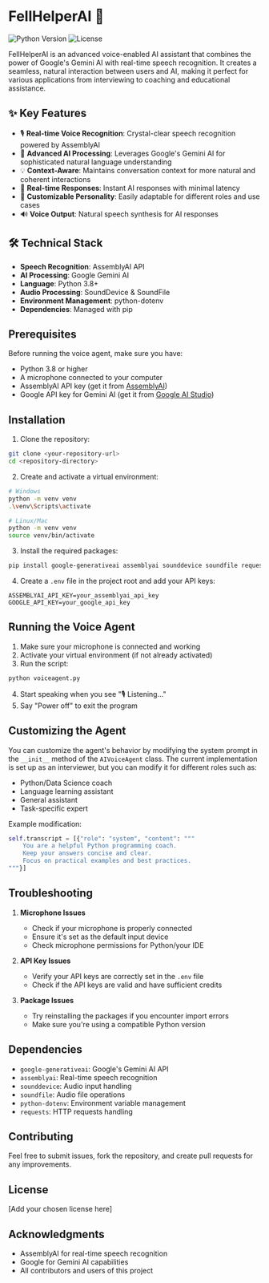 # FellHelperAI 🤖

![Python Version](https://img.shields.io/badge/python-3.8%2B-blue)
![License](https://img.shields.io/badge/license-MIT-green)

FellHelperAI is an advanced voice-enabled AI assistant that combines the power of Google's Gemini AI with real-time speech recognition. It creates a seamless, natural interaction between users and AI, making it perfect for various applications from interviewing to coaching and educational assistance.

## ✨ Key Features

- 🎙️ **Real-time Voice Recognition**: Crystal-clear speech recognition powered by AssemblyAI
- 🧠 **Advanced AI Processing**: Leverages Google's Gemini AI for sophisticated natural language understanding
- 💡 **Context-Aware**: Maintains conversation context for more natural and coherent interactions
- 🔄 **Real-time Responses**: Instant AI responses with minimal latency
- 🎯 **Customizable Personality**: Easily adaptable for different roles and use cases
- 🔊 **Voice Output**: Natural speech synthesis for AI responses

## 🛠️ Technical Stack

- **Speech Recognition**: AssemblyAI API
- **AI Processing**: Google Gemini AI
- **Language**: Python 3.8+
- **Audio Processing**: SoundDevice & SoundFile
- **Environment Management**: python-dotenv
- **Dependencies**: Managed with pip

## Prerequisites

Before running the voice agent, make sure you have:

- Python 3.8 or higher
- A microphone connected to your computer
- AssemblyAI API key (get it from [AssemblyAI](https://www.assemblyai.com/))
- Google API key for Gemini AI (get it from [Google AI Studio](https://makersuite.google.com/app/apikey))

## Installation

1. Clone the repository:
```bash
git clone <your-repository-url>
cd <repository-directory>
```

2. Create and activate a virtual environment:
```bash
# Windows
python -m venv venv
.\venv\Scripts\activate

# Linux/Mac
python -m venv venv
source venv/bin/activate
```

3. Install the required packages:
```bash
pip install google-generativeai assemblyai sounddevice soundfile requests python-dotenv
```

4. Create a `.env` file in the project root and add your API keys:
```
ASSEMBLYAI_API_KEY=your_assemblyai_api_key
GOOGLE_API_KEY=your_google_api_key
```

## Running the Voice Agent

1. Make sure your microphone is connected and working
2. Activate your virtual environment (if not already activated)
3. Run the script:
```bash
python voiceagent.py
```

4. Start speaking when you see "🎙️ Listening..."
5. Say "Power off" to exit the program

## Customizing the Agent

You can customize the agent's behavior by modifying the system prompt in the `__init__` method of the `AIVoiceAgent` class. The current implementation is set up as an interviewer, but you can modify it for different roles such as:

- Python/Data Science coach
- Language learning assistant
- General assistant
- Task-specific expert

Example modification:
```python
self.transcript = [{"role": "system", "content": """
    You are a helpful Python programming coach.
    Keep your answers concise and clear.
    Focus on practical examples and best practices.
"""}]
```

## Troubleshooting

1. **Microphone Issues**
   - Check if your microphone is properly connected
   - Ensure it's set as the default input device
   - Check microphone permissions for Python/your IDE

2. **API Key Issues**
   - Verify your API keys are correctly set in the `.env` file
   - Check if the API keys are valid and have sufficient credits

3. **Package Issues**
   - Try reinstalling the packages if you encounter import errors
   - Make sure you're using a compatible Python version

## Dependencies

- `google-generativeai`: Google's Gemini AI API
- `assemblyai`: Real-time speech recognition
- `sounddevice`: Audio input handling
- `soundfile`: Audio file operations
- `python-dotenv`: Environment variable management
- `requests`: HTTP requests handling

## Contributing

Feel free to submit issues, fork the repository, and create pull requests for any improvements.

## License

[Add your chosen license here]

## Acknowledgments

- AssemblyAI for real-time speech recognition
- Google for Gemini AI capabilities
- All contributors and users of this project